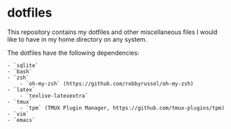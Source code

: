 # dotfiles

This repository contains my dotfiles and other miscellaneous files I would like to have in my home directory on any system.

The dotfiles have the following dependencies:

    - `sqlite`
    - `bash`
    - `zsh`
        - `oh-my-zsh` (https://github.com/robbyrussel/oh-my-zsh)
    - `latex`
        - `texlive-latexextra`
    - `tmux`
        - `tpm` (TMUX Plugin Manager, https://github.com/tmux-plugins/tpm)
    - `vim`
    - `emacs`
